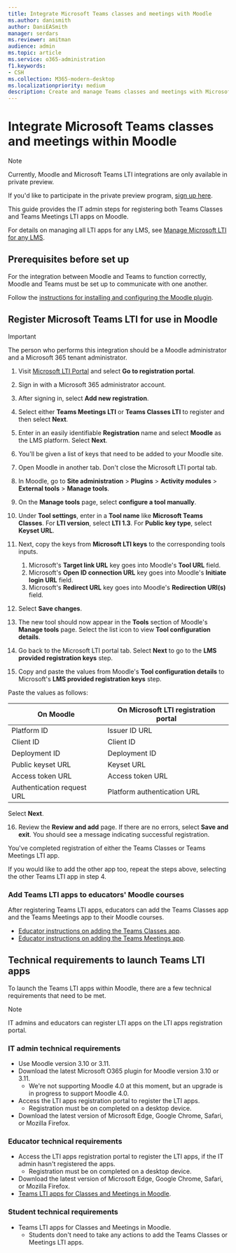 ```yaml
---
title: Integrate Microsoft Teams classes and meetings with Moodle
ms.author: danismith
author: DaniEASmith
manager: serdars
ms.reviewer: amitman 
audience: admin
ms.topic: article
ms.service: o365-administration
f1.keywords:
- CSH
ms.collection: M365-modern-desktop
ms.localizationpriority: medium
description: Create and manage Teams classes and meetings with Microsoft OneDrive Learning Tools Interoperability for Moodle.
---
```


# Integrate Microsoft Teams classes and meetings within Moodle

> [!NOTE]
> Currently, Moodle and Microsoft Teams LTI integrations are only available in private preview.
>
>If you'd like to participate in the private preview program, [sign up here](https://m365crmedu.powerappsportals.com/LMSSignup/).

This guide provides the IT admin steps for registering both Teams Classes and Teams Meetings LTI apps on Moodle.

For details on managing all LTI apps for any LMS, see [Manage Microsoft LTI for any LMS](manage-microsoft-one-lti.md).

## Prerequisites before set up

For the integration between Moodle and Teams to function correctly, Moodle and Teams must be set up to communicate with one another.

Follow the [instructions for installing and configuring the Moodle plugin](moodle-plugin-configuration.md).

## Register Microsoft Teams LTI for use in Moodle

> [!IMPORTANT]
> The person who performs this integration should be a Moodle administrator and a Microsoft 365 tenant administrator.

1. Visit [Microsoft LTI Portal](https://lti.microsoft.com/) and select **Go to registration portal**.

2. Sign in with a Microsoft 365 administrator account.

3. After signing in, select **Add new registration**.

4. Select either **Teams Meetings LTI** or **Teams Classes LTI** to register and then select **Next**.

5. Enter in an easily identifiable **Registration** name and select **Moodle** as the LMS platform. Select **Next**.

6. You'll be given a list of keys that need to be added to your Moodle site.

7. Open Moodle in another tab. Don't close the Microsoft LTI portal tab.

8. In Moodle, go to **Site administration** > **Plugins** > **Activity modules** > **External tools** > **Manage tools**.

9. On the **Manage tools** page, select **configure a tool manually**.

10. Under **Tool settings**, enter in a **Tool name** like **Microsoft Teams Classes**. For **LTI version**, select **LTI 1.3**. For **Public key type**, select **Keyset URL**.

11. Next, copy the keys from **Microsoft LTI keys** to the corresponding tools inputs.
    1. Microsoft's **Target link URL** key goes into Moodle's **Tool URL** field.
    1. Microsoft's **Open ID connection URL** key goes into Moodle's **Initiate login URL** field.
    1. Microsoft's **Redirect URL** key goes into Moodle's **Redirection URI(s)** field.

12. Select **Save changes**.

13. The new tool should now appear in the **Tools** section of Moodle's **Manage tools** page. Select the list icon to view **Tool configuration details**.

14. Go back to the Microsoft LTI portal tab. Select **Next** to go to the **LMS provided registration keys** step.

15. Copy and paste the values from Moodle's **Tool configuration details** to Microsoft's **LMS provided registration keys** step.

  Paste the values as follows:

  | On Moodle | On Microsoft LTI registration portal |
  | --------- | ------------------------------------ |
  | Platform ID | Issuer ID URL |
  | Client ID | Client ID |
  | Deployment ID | Deployment ID |
  | Public keyset URL | Keyset URL |
  | Access token URL | Access token URL |
  | Authentication request URL | Platform authentication URL |

  Select **Next**.

16. Review the **Review and add** page. If there are no errors, select **Save and exit**. You should see a message indicating successful registration.

You've completed registration of either the Teams Classes or Teams Meetings LTI app.

If you would like to add the other app too, repeat the steps above, selecting the other Teams LTI app in step 4.

### Add Teams LTI apps to educators' Moodle courses

After registering Teams LTI apps, educators can add the Teams Classes app and the Teams Meetings app to their Moodle courses.

- [Educator instructions on adding the Teams Classes app](https://support.microsoft.com/topic/use-microsoft-teams-classes-in-your-lms-ac6a1e34-32f7-45e6-b83e-094185a1e78a).
- [Educator instructions on adding the Teams Meetings app](https://support.microsoft.com/topic/use-microsoft-teams-meetings-in-your-lms-11b6095d-f90b-42b9-ab77-4dcff2bb3b76).

## Technical requirements to launch Teams LTI apps

To launch the Teams LTI apps within Moodle, there are a few technical requirements that need to be met.

> [!NOTE]
> IT admins and educators can register LTI apps on the LTI apps registration portal.

### IT admin technical requirements

- Use Moodle version 3.10 or 3.11.
- Download the latest Microsoft O365 plugin for Moodle version 3.10 or 3.11.
  - We're not supporting Moodle 4.0 at this moment, but an upgrade is in progress to support Moodle 4.0.
- Access the LTI apps registration portal to register the LTI apps.
  - Registration must be on completed on a desktop device.
- Download the latest version of Microsoft Edge, Google Chrome, Safari, or Mozilla Firefox.

### Educator technical requirements

- Access the LTI apps registration portal to register the LTI apps, if the IT admin hasn't registered the apps.
  - Registration must be on completed on a desktop device.
- Download the latest version of Microsoft Edge, Google Chrome, Safari, or Mozilla Firefox.
- [Teams LTI apps for Classes and Meetings in Moodle](#add-teams-lti-apps-to-educators-moodle-courses).

### Student technical requirements

- Teams LTI apps for Classes and Meetings in Moodle.
  - Students don't need to take any actions to add the Teams Classes or Meetings LTI apps.
